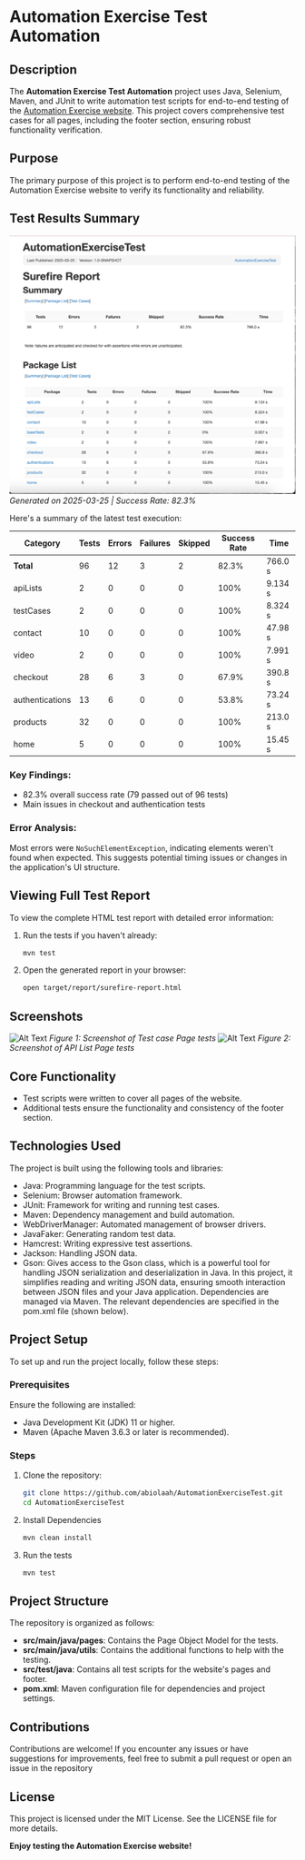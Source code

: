# Automation Exercise Test Automation

## Description
The **Automation Exercise Test Automation** project uses Java, Selenium, Maven, and JUnit to write automation test scripts for end-to-end testing of the [Automation Exercise website](https://automationexercise.com/). This project covers comprehensive test cases for all pages, including the footer section, ensuring robust functionality verification.

## Purpose
The primary purpose of this project is to perform end-to-end testing of the Automation Exercise website to verify its functionality and reliability.

## Test Results Summary
![Surefire Test Report](src/main/resources/screenshots/surefire-report.png)
*Generated on 2025-03-25 | Success Rate: 82.3%*

Here's a summary of the latest test execution:

| Category         | Tests | Errors | Failures | Skipped | Success Rate | Time     |
|------------------|-------|--------|----------|---------|--------------|----------|
| **Total**        | 96    | 12     | 3        | 2       | 82.3%        | 766.0 s  |
| apiLists         | 2     | 0      | 0        | 0       | 100%         | 9.134 s  |
| testCases        | 2     | 0      | 0        | 0       | 100%         | 8.324 s  |
| contact          | 10    | 0      | 0        | 0       | 100%         | 47.98 s  |
| video            | 2     | 0      | 0        | 0       | 100%         | 7.991 s  |
| checkout         | 28    | 6      | 3        | 0       | 67.9%        | 390.8 s  |
| authentications  | 13    | 6      | 0        | 0       | 53.8%        | 73.24 s  |
| products         | 32    | 0      | 0        | 0       | 100%         | 213.0 s  |
| home             | 5     | 0      | 0        | 0       | 100%         | 15.45 s  |

### Key Findings:
- 82.3% overall success rate (79 passed out of 96 tests)
- Main issues in checkout and authentication tests

### Error Analysis:
Most errors were `NoSuchElementException`, indicating elements weren't found when expected. This suggests potential timing issues or changes in the application's UI structure.

## Viewing Full Test Report
To view the complete HTML test report with detailed error information:

1. Run the tests if you haven't already:
   ```bash
   mvn test
2. Open the generated report in your browser:
      ```bash
      open target/report/surefire-report.html

## Screenshots
![Alt Text](src/main/resources/screenshot/Confirm%20All%20Test%20Case%20Title_20250324_201808.png)
*Figure 1: Screenshot of Test case Page tests*
![Alt Text](src/main/resources/screenshot/Confirm%20API%20List%20Page%20Header%20Text_20250324_201803.png)
*Figure 2: Screenshot of API List Page tests*

## Core Functionality
- Test scripts were written to cover all pages of the website. 
- Additional tests ensure the functionality and consistency of the footer section.

## Technologies Used
The project is built using the following tools and libraries:
- Java: Programming language for the test scripts. 
- Selenium: Browser automation framework. 
- JUnit: Framework for writing and running test cases. 
- Maven: Dependency management and build automation. 
- WebDriverManager: Automated management of browser drivers. 
- JavaFaker: Generating random test data. 
- Hamcrest: Writing expressive test assertions. 
- Jackson: Handling JSON data. 
- Gson: Gives access to the Gson class, which is a powerful tool for handling JSON serialization and deserialization in Java. In this project, it simplifies reading and writing JSON data, ensuring smooth interaction between JSON files and your Java application.
Dependencies are managed via Maven. The relevant dependencies are specified in the pom.xml file (shown below).

## Project Setup
To set up and run the project locally, follow these steps:

### Prerequisites
Ensure the following are installed:
- Java Development Kit (JDK) 11 or higher.
- Maven (Apache Maven 3.6.3 or later is recommended).

### Steps
1. Clone the repository:
   ```bash
   git clone https://github.com/abiolaah/AutomationExerciseTest.git
   cd AutomationExerciseTest
2. Install Dependencies
    ```bash
   mvn clean install
3. Run the tests
   ```bash
   mvn test

## Project Structure
The repository is organized as follows:
- **src/main/java/pages**: Contains the Page Object Model for the tests.
- **src/main/java/utils**: Contains the additional functions to help with the testing.
- **src/test/java**: Contains all test scripts for the website's pages and footer.
- **pom.xml**: Maven configuration file for dependencies and project settings.

## Contributions
Contributions are welcome! If you encounter any issues or have suggestions for improvements, feel free to submit a pull request or open an issue in the repository

## License
This project is licensed under the MIT License. See the LICENSE file for more details.


**Enjoy testing the Automation Exercise website!**